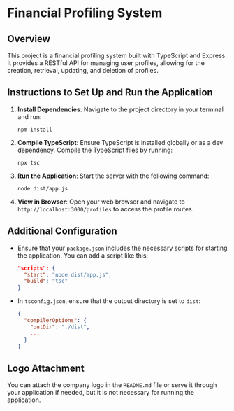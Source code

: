 # Financial Profiling System

## Overview

This project is a financial profiling system built with TypeScript and Express. It provides a RESTful API for managing user profiles, allowing for the creation, retrieval, updating, and deletion of profiles.

## Instructions to Set Up and Run the Application

1. **Install Dependencies**: Navigate to the project directory in your terminal and run:
   ```
   npm install
   ```

2. **Compile TypeScript**: Ensure TypeScript is installed globally or as a dev dependency. Compile the TypeScript files by running:
   ```
   npx tsc
   ```

3. **Run the Application**: Start the server with the following command:
   ```
   node dist/app.js
   ```

4. **View in Browser**: Open your web browser and navigate to `http://localhost:3000/profiles` to access the profile routes.

## Additional Configuration

- Ensure that your `package.json` includes the necessary scripts for starting the application. You can add a script like this:
  ```json
  "scripts": {
    "start": "node dist/app.js",
    "build": "tsc"
  }
  ```

- In `tsconfig.json`, ensure that the output directory is set to `dist`:
  ```json
  {
    "compilerOptions": {
      "outDir": "./dist",
      ...
    }
  }
  ```

## Logo Attachment

You can attach the company logo in the `README.md` file or serve it through your application if needed, but it is not necessary for running the application.